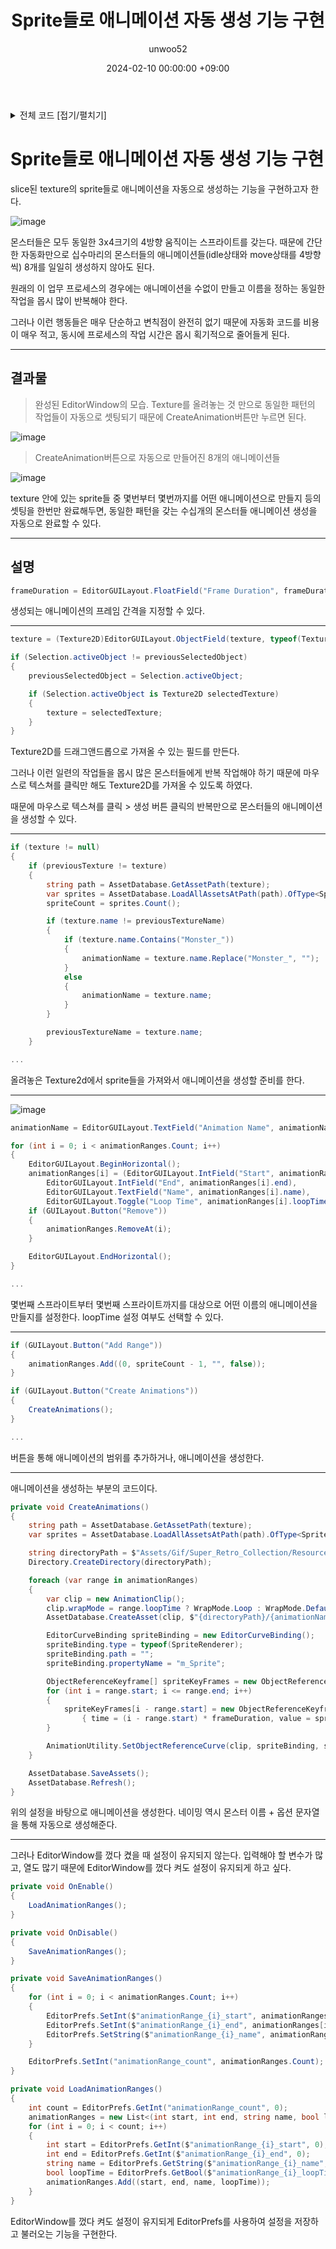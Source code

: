 ﻿---
title: Sprite들로 애니메이션 자동 생성 기능 구현
author: unwoo52
date: 2024-02-10 00:00:00 +09:00
categories: [Project, JRPG-FPS, CodeDetail]
tags: [Unity, ScriptableObject, Automatize, Project2D3D, Factory]
---

<details>
<summary>전체 코드 [접기/펼치기]</summary>
<div markdown="1">

```csharp
using System.Collections.Generic;
using System.IO;
using System.Linq;
using UnityEditor;
using UnityEngine;

public class AnimationFactory : EditorWindow
{
    private Texture2D texture;
    private string animationName;

    private List<(int start, int end, string name, bool loopTime)> animationRanges =
        new();

    private int spriteCount;
    private string previousTextureName;
    private float frameDuration = 0.1f; // Add this line
    private Object previousSelectedObject;

    [MenuItem("Window/AnimationFactory")]
    public static void ShowWindow()
    {
        GetWindow<AnimationFactory>("Animation Factory");
    }

    private void OnGUI()
    {
        GUILayout.Label("Drag and drop a Texture2D", EditorStyles.boldLabel);

        frameDuration = EditorGUILayout.FloatField("Frame Duration", frameDuration);

        var previousTexture = texture;
        texture = (Texture2D)EditorGUILayout.ObjectField(texture, typeof(Texture2D), true);
        if (Selection.activeObject != previousSelectedObject)
        {
            previousSelectedObject = Selection.activeObject;

            if (Selection.activeObject is Texture2D selectedTexture)
            {
                texture = selectedTexture;
            }
        }

        if (texture != null)
        {
            if (previousTexture != texture)
            {
                string path = AssetDatabase.GetAssetPath(texture);
                var sprites = AssetDatabase.LoadAllAssetsAtPath(path).OfType<Sprite>();
                spriteCount = sprites.Count();

                if (texture.name != previousTextureName)
                {
                    if (texture.name.Contains("Monster_"))
                    {
                        animationName = texture.name.Replace("Monster_", "");
                    }
                    else
                    {
                        animationName = texture.name;
                    }
                }

                previousTextureName = texture.name;
            }

            animationName = EditorGUILayout.TextField("Animation Name", animationName);

            for (int i = 0; i < animationRanges.Count; i++)
            {
                EditorGUILayout.BeginHorizontal();
                animationRanges[i] = (EditorGUILayout.IntField("Start", animationRanges[i].start),
                    EditorGUILayout.IntField("End", animationRanges[i].end),
                    EditorGUILayout.TextField("Name", animationRanges[i].name),
                    EditorGUILayout.Toggle("Loop Time", animationRanges[i].loopTime));
                if (GUILayout.Button("Remove"))
                {
                    animationRanges.RemoveAt(i);
                }

                EditorGUILayout.EndHorizontal();
            }

            if (GUILayout.Button("Add Range"))
            {
                animationRanges.Add((0, spriteCount - 1, "", false));
            }

            if (GUILayout.Button("Create Animations"))
            {
                CreateAnimations();
            }
        }
    }

    private void CreateAnimations()
    {
        string path = AssetDatabase.GetAssetPath(texture);
        var sprites = AssetDatabase.LoadAllAssetsAtPath(path).OfType<Sprite>().ToArray();

        string directoryPath = $"Assets/Gif/Super_Retro_Collection/Resources/Characters/Animations/{animationName}";
        Directory.CreateDirectory(directoryPath);

        foreach (var range in animationRanges)
        {
            var clip = new AnimationClip();
            clip.wrapMode = range.loopTime ? WrapMode.Loop : WrapMode.Default;
            AssetDatabase.CreateAsset(clip, $"{directoryPath}/{animationName}_{range.name}.anim");

            EditorCurveBinding spriteBinding = new EditorCurveBinding();
            spriteBinding.type = typeof(SpriteRenderer);
            spriteBinding.path = "";
            spriteBinding.propertyName = "m_Sprite";

            ObjectReferenceKeyframe[] spriteKeyFrames = new ObjectReferenceKeyframe[range.end - range.start + 1];
            for (int i = range.start; i <= range.end; i++)
            {
                spriteKeyFrames[i - range.start] = new ObjectReferenceKeyframe
                    { time = (i - range.start) * frameDuration, value = sprites[i] }; // Modify this line
            }

            AnimationUtility.SetObjectReferenceCurve(clip, spriteBinding, spriteKeyFrames);
        }

        AssetDatabase.SaveAssets();
        AssetDatabase.Refresh();
    }

    private void OnEnable()
    {
        LoadAnimationRanges();
    }

    private void OnDisable()
    {
        SaveAnimationRanges();
    }

    private void SaveAnimationRanges()
    {
        for (int i = 0; i < animationRanges.Count; i++)
        {
            EditorPrefs.SetInt($"animationRange_{i}_start", animationRanges[i].start);
            EditorPrefs.SetInt($"animationRange_{i}_end", animationRanges[i].end);
            EditorPrefs.SetString($"animationRange_{i}_name", animationRanges[i].name);
        }

        EditorPrefs.SetInt("animationRange_count", animationRanges.Count);
    }

    private void LoadAnimationRanges()
    {
        int count = EditorPrefs.GetInt("animationRange_count", 0);
        animationRanges = new List<(int start, int end, string name, bool loopTime)>(count);
        for (int i = 0; i < count; i++)
        {
            int start = EditorPrefs.GetInt($"animationRange_{i}_start", 0);
            int end = EditorPrefs.GetInt($"animationRange_{i}_end", 0);
            string name = EditorPrefs.GetString($"animationRange_{i}_name", "");
            bool loopTime = EditorPrefs.GetBool($"animationRange_{i}_loopTime", false);
            animationRanges.Add((start, end, name, loopTime));
        }
    }
}
```

</div>
</details>

# Sprite들로 애니메이션 자동 생성 기능 구현

slice된 texture의 sprite들로 애니메이션을 자동으로 생성하는 기능을 구현하고자 한다.

![image](https://github.com/unwoo52/unwoo52.github.io/assets/73688472/1894ba68-532d-4e96-9ca6-c322385ea833)

몬스터들은 모두 동일한 3x4크기의 4방향 움직이는 스프라이트를 갖는다. 때문에 간단한 자동화만으로 십수마리의 몬스터들의
애니메이션들(idle상태와 move상태를 4방향씩) 8개를 일일히 생성하지 않아도 된다.

원래의 이 업무 프로세스의 경우에는 애니메이션을 수없이 만들고 이름을 정하는 동일한 작업을 몹시 많이 반복해야 한다.

그러나 이런 행동들은 매우 단순하고 변칙점이 완전히 없기 때문에 자동화 코드를 비용이 매우 적고, 동시에 프로세스의 작업 시간은
몹시 획기적으로 줄어들게 된다.


---

## 결과물

> 완성된 EditorWindow의 모습. Texture를 올려놓는 것 만으로 동일한 패턴의 작업들이 자동으로 셋팅되기 때문에 CreateAnimation버튼만 누르면 된다.

![image](https://github.com/unwoo52/unwoo52.github.io/assets/73688472/d17435b0-253b-4e12-b666-b6780a15ac4b)

> CreateAnimation버튼으로 자동으로 만들어진 8개의 애니메이션들

![image](https://github.com/unwoo52/unwoo52.github.io/assets/73688472/403d05f1-eec7-4b13-b96e-d3bbe1580222)

texture 안에 있는 sprite들 중 몇번부터 몇번까지를 어떤 애니메이션으로 만들지 등의 셋팅을 한번만 완료해두면, 동일한 패턴을 갖는 수십개의 몬스터들 애니메이션 생성을 자동으로 완료할 수 있다.

---

## 설명

```csharp
frameDuration = EditorGUILayout.FloatField("Frame Duration", frameDuration);
```

생성되는 애니메이션의 프레임 간격을 지정할 수 있다.

---

```csharp
texture = (Texture2D)EditorGUILayout.ObjectField(texture, typeof(Texture2D), true);

if (Selection.activeObject != previousSelectedObject)
{
    previousSelectedObject = Selection.activeObject;

    if (Selection.activeObject is Texture2D selectedTexture)
    {
        texture = selectedTexture;
    }
}
```

Texture2D를 드래그앤드롭으로 가져올 수 있는 필드를 만든다.

그러나 이런 일련의 작업들을 몹시 많은 몬스터들에게 반복 작업해야 하기 때문에 마우스로 텍스쳐를 클릭만 해도
Texture2D를 가져올 수 있도록 하였다.

때문에 마우스로 텍스쳐를 클릭 > 생성 버튼 클릭의 반복만으로 몬스터들의 애니메이션을 생성할 수 있다.

---

```csharp
if (texture != null)
{
    if (previousTexture != texture)
    {
        string path = AssetDatabase.GetAssetPath(texture);
        var sprites = AssetDatabase.LoadAllAssetsAtPath(path).OfType<Sprite>();
        spriteCount = sprites.Count();

        if (texture.name != previousTextureName)
        {
            if (texture.name.Contains("Monster_"))
            {
                animationName = texture.name.Replace("Monster_", "");
            }
            else
            {
                animationName = texture.name;
            }
        }

        previousTextureName = texture.name;
    }

...
```

올려놓은 Texture2d에서 sprite들을 가져와서 애니메이션을 생성할 준비를 한다.

---

![image](https://github.com/unwoo52/unwoo52.github.io/assets/73688472/d17435b0-253b-4e12-b666-b6780a15ac4b)

```csharp
animationName = EditorGUILayout.TextField("Animation Name", animationName);

for (int i = 0; i < animationRanges.Count; i++)
{
    EditorGUILayout.BeginHorizontal();
    animationRanges[i] = (EditorGUILayout.IntField("Start", animationRanges[i].start),
        EditorGUILayout.IntField("End", animationRanges[i].end),
        EditorGUILayout.TextField("Name", animationRanges[i].name),
        EditorGUILayout.Toggle("Loop Time", animationRanges[i].loopTime));
    if (GUILayout.Button("Remove"))
    {
        animationRanges.RemoveAt(i);
    }

    EditorGUILayout.EndHorizontal();
}

...
```

몇번째 스프라이트부터 몇번째 스프라이트까지를 대상으로 어떤 이름의 애니메이션을 만들지를 설정한다. loopTime 설정 여부도 선택할 수 있다.

---

```csharp
if (GUILayout.Button("Add Range"))
{
    animationRanges.Add((0, spriteCount - 1, "", false));
}

if (GUILayout.Button("Create Animations"))
{
    CreateAnimations();
}

...
```

버튼을 통해 애니메이션의 범위를 추가하거나, 애니메이션을 생성한다.

---

애니메이션을 생성하는 부분의 코드이다.

```csharp
private void CreateAnimations()
{
    string path = AssetDatabase.GetAssetPath(texture);
    var sprites = AssetDatabase.LoadAllAssetsAtPath(path).OfType<Sprite>().ToArray();

    string directoryPath = $"Assets/Gif/Super_Retro_Collection/Resources/Characters/Animations/{animationName}";
    Directory.CreateDirectory(directoryPath);

    foreach (var range in animationRanges)
    {
        var clip = new AnimationClip();
        clip.wrapMode = range.loopTime ? WrapMode.Loop : WrapMode.Default;
        AssetDatabase.CreateAsset(clip, $"{directoryPath}/{animationName}_{range.name}.anim");

        EditorCurveBinding spriteBinding = new EditorCurveBinding();
        spriteBinding.type = typeof(SpriteRenderer);
        spriteBinding.path = "";
        spriteBinding.propertyName = "m_Sprite";

        ObjectReferenceKeyframe[] spriteKeyFrames = new ObjectReferenceKeyframe[range.end - range.start + 1];
        for (int i = range.start; i <= range.end; i++)
        {
            spriteKeyFrames[i - range.start] = new ObjectReferenceKeyframe
                { time = (i - range.start) * frameDuration, value = sprites[i] }; // Modify this line
        }

        AnimationUtility.SetObjectReferenceCurve(clip, spriteBinding, spriteKeyFrames);
    }

    AssetDatabase.SaveAssets();
    AssetDatabase.Refresh();
}
```

위의 설정을 바탕으로 애니메이션을 생성한다. 네이밍 역시 몬스터 이름 + 옵션 문자열을 통해 자동으로 생성해준다.

---

그러나 EditorWindow를 껐다 켰을 때 설정이 유지되지 않는다. 입력해야 할 변수가 많고, 열도 많기 때문에
EditorWindow를 껐다 켜도 설정이 유지되게 하고 싶다.

```csharp
private void OnEnable()
{
    LoadAnimationRanges();
}

private void OnDisable()
{
    SaveAnimationRanges();
}

private void SaveAnimationRanges()
{
    for (int i = 0; i < animationRanges.Count; i++)
    {
        EditorPrefs.SetInt($"animationRange_{i}_start", animationRanges[i].start);
        EditorPrefs.SetInt($"animationRange_{i}_end", animationRanges[i].end);
        EditorPrefs.SetString($"animationRange_{i}_name", animationRanges[i].name);
    }

    EditorPrefs.SetInt("animationRange_count", animationRanges.Count);
}

private void LoadAnimationRanges()
{
    int count = EditorPrefs.GetInt("animationRange_count", 0);
    animationRanges = new List<(int start, int end, string name, bool loopTime)>(count);
    for (int i = 0; i < count; i++)
    {
        int start = EditorPrefs.GetInt($"animationRange_{i}_start", 0);
        int end = EditorPrefs.GetInt($"animationRange_{i}_end", 0);
        string name = EditorPrefs.GetString($"animationRange_{i}_name", "");
        bool loopTime = EditorPrefs.GetBool($"animationRange_{i}_loopTime", false);
        animationRanges.Add((start, end, name, loopTime));
    }
}
```

EditorWindow를 껐다 켜도 설정이 유지되게 EditorPrefs를 사용하여 설정을 저장하고 불러오는 기능을 구현한다.
